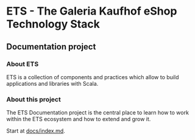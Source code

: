 # ETS - The Galeria Kaufhof eShop Technology Stack

## Documentation project

### About ETS

ETS is a collection of components and practices which allow to build applications and libraries with Scala.


### About this project

The ETS Documentation project is the central place to learn how to work within the ETS ecosystem and how to extend and
grow it.


Start at [docs/index.md](docs/index.md).
